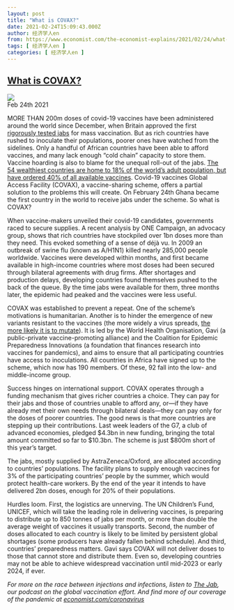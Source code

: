 ```yaml
---
layout: post
title: "What is COVAX?"
date: 2021-02-24T15:09:43.000Z
author: 经济学人en
from: https://www.economist.com/the-economist-explains/2021/02/24/what-is-covax
tags: [ 经济学人en ]
categories: [ 经济学人en ]
---
```

<!--1614179383000-->
[What is COVAX?](https://www.economist.com/the-economist-explains/2021/02/24/what-is-covax)
------

<div>
<img src="https://images.weserv.nl/?url=www.economist.com/img/b/1280/720/90/sites/default/files/20210227_BLP511.jpg"/><div></div><aside ><div ><time itemscope="" itemType="http://schema.org/DateTime" dateTime="2021-02-24T13:32:04Z" >Feb 24th 2021</time><meta itemProp="author" content="The Economist"/></div><div ></div></aside><p >MORE THAN 200m doses of covid-19 vaccines have been administered around the world since December, when Britain approved the first <a href="https://www.economist.com/britain/2021/02/20/britains-vaccination-campaign-begins-to-show-results">rigorously tested jabs</a> for mass vaccination. But as rich countries have rushed to inoculate their populations, poorer ones have watched from the sidelines. Only a handful of African countries have been able to afford vaccines, and many lack enough “cold chain” capacity to store them. Vaccine hoarding is also to blame for the unequal roll-out of the jabs. <a href="https://www.economist.comhttps://www.economist.com/graphic-detail/2021/02/13/there-will-be-enough-vaccines-for-all-if-rich-countries-share">The 54 wealthiest countries are home to 18% of the world’s adult population, but have ordered 40% of all available vaccines</a>. Covid-19 vaccines Global Access Facility (COVAX), a vaccine-sharing scheme, offers a partial solution to the problems this will create. On February 24th Ghana became the first country in the world to receive jabs under the scheme. So what is COVAX?</p><p >When vaccine-makers unveiled their covid-19 candidates, governments raced to secure supplies. A recent analysis by ONE Campaign, an advocacy group, shows that rich countries have stockpiled over 1bn doses more than they need. This evoked something of a sense of déjà vu. In 2009 an outbreak of swine flu (known as A/H1N1) killed nearly 285,000 people worldwide. Vaccines were developed within months, and first became available in high-income countries where most doses had been secured through bilateral agreements with drug firms. After shortages and production delays, developing countries found themselves pushed to the back of the queue. By the time jabs were available for them, three months later, the epidemic had peaked and the vaccines were less useful.</p><div id="" ><div><div id="econ-1"></div></div></div><p >COVAX was established to prevent a repeat. One of the scheme’s motivations is humanitarian. Another is to hinder the emergence of new variants resistant to the vaccines (the more widely a virus spreads, <a href="https://www.economist.com/briefing/2021/02/13/when-covid-19-vaccines-meet-the-new-variants-of-the-virus">the more likely it is to mutate</a>). It is led by the World Health Organisation, Gavi (a public-private vaccine-promoting alliance) and the Coalition for Epidemic Preparedness Innovations (a foundation that finances research into vaccines for pandemics), and aims to ensure that all participating countries have access to inoculations. All countries in Africa have signed up to the scheme, which now has 190 members. Of these, 92 fall into the low- and middle-income group. </p><p >Success hinges on international support. COVAX operates through a funding mechanism that gives richer countries a choice. They can pay for their jabs and those of countries unable to afford any, or—if they have already met their own needs through bilateral deals—they can pay only for the doses of poorer countries. The good news is that more countries are stepping up their contributions. Last week leaders of the G7, a club of advanced economies, pledged $4.3bn in new funding, bringing the total amount committed so far to $10.3bn. The scheme is just $800m short of this year’s target. </p><p >The jabs, mostly supplied by AstraZeneca/Oxford, are allocated according to countries’ populations. The facility plans to supply enough vaccines for 3% of the participating countries’ people by the summer, which would protect health-care workers. By the end of the year it intends to have delivered 2bn doses, enough for 20% of their populations.</p><p >Hurdles loom. First, the logistics are unnerving. The UN Children’s Fund, UNICEF, which will take the leading role in delivering vaccines, is preparing to distribute up to 850 tonnes of jabs per month, or more than double the average weight of vaccines it usually transports. Second, the number of doses allocated to each country is likely to be limited by persistent global shortages (some producers have already fallen behind schedule). And third, countries’ preparedness matters. Gavi says COVAX will not deliver doses to those that cannot store and distribute them. Even so, developing countries may not be able to achieve widespread vaccination until mid-2023 or early 2024, if ever. </p><p ><em>For more on the race between injections and infections, listen to <a href="https://www.economist.com/podcasts/2021/02/15/the-jab-how-well-will-vaccines-work">The Jab</a>, our podcast on the global vaccination effort. And find more of our coverage of the pandemic at <a href="https://www.economist.com/coronavirus-pandemic">economist.com/coronavirus</a></em></p>
</div>
